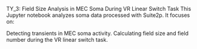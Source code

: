 TY_3: Field Size Analysis in MEC Soma During VR Linear Switch Task
This Jupyter notebook analyzes soma data processed with Suite2p. It focuses on:

Detecting transients in MEC soma activity.
Calculating field size and field number during the VR linear switch task.

